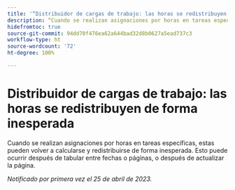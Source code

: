 ```yaml
---
title: '“Distribuidor de cargas de trabajo: las horas se redistribuyen de forma inesperada”'
description: “Cuando se realizan asignaciones por horas en tareas específicas, estas pueden volver a calcularse y redistribuirse de forma inesperada. Esto puede ocurrir después de tabular entre fechas o páginas, o después de actualizar la página”.
hidefromtoc: true
source-git-commit: 94dd70f476ea62a644bad32d8b0627a5ead737c3
workflow-type: ht
source-wordcount: '72'
ht-degree: 100%

---
```



# Distribuidor de cargas de trabajo: las horas se redistribuyen de forma inesperada

Cuando se realizan asignaciones por horas en tareas específicas, estas pueden volver a calcularse y redistribuirse de forma inesperada. Esto puede ocurrir después de tabular entre fechas o páginas, o después de actualizar la página.

_Notificado por primera vez el 25 de abril de 2023._

